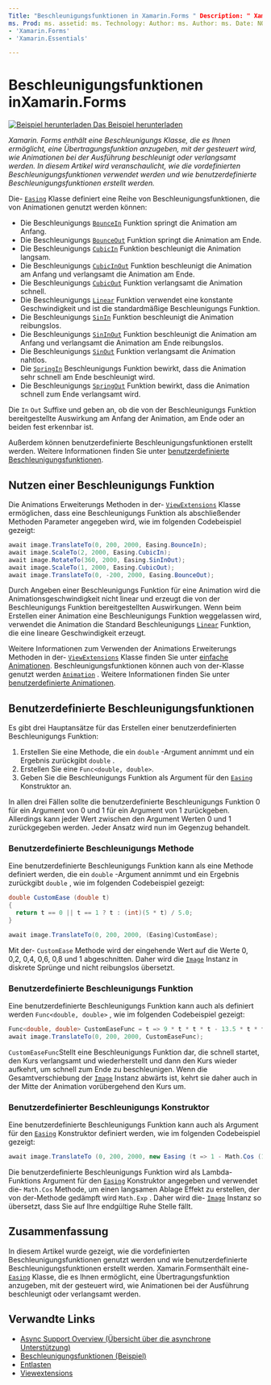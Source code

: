 ```yaml
---
Title: "Beschleunigungsfunktionen in Xamarin.Forms " Description: " Xamarin.Forms enthält eine Beschleunigungs Klasse, die es Ihnen ermöglicht, eine Übertragungsfunktion anzugeben, mit der gesteuert wird, wie Animationen bei der Ausführung beschleunigt oder verlangsamt werden. In diesem Artikel wird veranschaulicht, wie die vordefinierten Beschleunigungsfunktionen verwendet werden und wie benutzerdefinierte Beschleunigungsfunktionen erstellt werden.
ms. Prod: ms. assetid: ms. Technology: Author: ms. Author: ms. Date: NO-LOC:
- 'Xamarin.Forms'
- 'Xamarin.Essentials'

---
```


# <a name="easing-functions-in-xamarinforms"></a>Beschleunigungsfunktionen inXamarin.Forms

[![Beispiel herunterladen](~/media/shared/download.png) Das Beispiel herunterladen](https://docs.microsoft.com/samples/xamarin/xamarin-forms-samples/userinterface-animation-easing)

_Xamarin. Forms enthält eine Beschleunigungs Klasse, die es Ihnen ermöglicht, eine Übertragungsfunktion anzugeben, mit der gesteuert wird, wie Animationen bei der Ausführung beschleunigt oder verlangsamt werden. In diesem Artikel wird veranschaulicht, wie die vordefinierten Beschleunigungsfunktionen verwendet werden und wie benutzerdefinierte Beschleunigungsfunktionen erstellt werden._

Die- [`Easing`](xref:Xamarin.Forms.Easing) Klasse definiert eine Reihe von Beschleunigungsfunktionen, die von Animationen genutzt werden können:

- Die Beschleunigungs [`BounceIn`](xref:Xamarin.Forms.Easing.BounceIn) Funktion springt die Animation am Anfang.
- Die Beschleunigungs [`BounceOut`](xref:Xamarin.Forms.Easing.BounceOut) Funktion springt die Animation am Ende.
- Die Beschleunigungs [`CubicIn`](xref:Xamarin.Forms.Easing.CubicIn) Funktion beschleunigt die Animation langsam.
- Die Beschleunigungs [`CubicInOut`](xref:Xamarin.Forms.Easing.CubicInOut) Funktion beschleunigt die Animation am Anfang und verlangsamt die Animation am Ende.
- Die Beschleunigungs [`CubicOut`](xref:Xamarin.Forms.Easing.CubicOut) Funktion verlangsamt die Animation schnell.
- Die Beschleunigungs [`Linear`](xref:Xamarin.Forms.Easing.Linear) Funktion verwendet eine konstante Geschwindigkeit und ist die standardmäßige Beschleunigungs Funktion.
- Die Beschleunigungs [`SinIn`](xref:Xamarin.Forms.Easing.SinIn) Funktion beschleunigt die Animation reibungslos.
- Die Beschleunigungs [`SinInOut`](xref:Xamarin.Forms.Easing.SinInOut) Funktion beschleunigt die Animation am Anfang und verlangsamt die Animation am Ende reibungslos.
- Die Beschleunigungs [`SinOut`](xref:Xamarin.Forms.Easing.SinOut) Funktion verlangsamt die Animation nahtlos.
- Die [`SpringIn`](xref:Xamarin.Forms.Easing.SpringIn) Beschleunigungs Funktion bewirkt, dass die Animation sehr schnell am Ende beschleunigt wird.
- Die Beschleunigungs [`SpringOut`](xref:Xamarin.Forms.Easing.SpringOut) Funktion bewirkt, dass die Animation schnell zum Ende verlangsamt wird.

Die `In` `Out` Suffixe und geben an, ob die von der Beschleunigungs Funktion bereitgestellte Auswirkung am Anfang der Animation, am Ende oder an beiden fest erkennbar ist.

Außerdem können benutzerdefinierte Beschleunigungsfunktionen erstellt werden. Weitere Informationen finden Sie unter [benutzerdefinierte Beschleunigungsfunktionen](#customeasing).

## <a name="consuming-an-easing-function"></a>Nutzen einer Beschleunigungs Funktion

Die Animations Erweiterungs Methoden in der- [`ViewExtensions`](xref:Xamarin.Forms.ViewExtensions) Klasse ermöglichen, dass eine Beschleunigungs Funktion als abschließender Methoden Parameter angegeben wird, wie im folgenden Codebeispiel gezeigt:

```csharp
await image.TranslateTo(0, 200, 2000, Easing.BounceIn);
await image.ScaleTo(2, 2000, Easing.CubicIn);
await image.RotateTo(360, 2000, Easing.SinInOut);
await image.ScaleTo(1, 2000, Easing.CubicOut);
await image.TranslateTo(0, -200, 2000, Easing.BounceOut);
```

Durch Angeben einer Beschleunigungs Funktion für eine Animation wird die Animationsgeschwindigkeit nicht linear und erzeugt die von der Beschleunigungs Funktion bereitgestellten Auswirkungen. Wenn beim Erstellen einer Animation eine Beschleunigungs Funktion weggelassen wird, verwendet die Animation die Standard Beschleunigungs [`Linear`](xref:Xamarin.Forms.Easing.Linear) Funktion, die eine lineare Geschwindigkeit erzeugt.

Weitere Informationen zum Verwenden der Animations Erweiterungs Methoden in der- [`ViewExtensions`](xref:Xamarin.Forms.ViewExtensions) Klasse finden Sie unter [einfache Animationen](~/xamarin-forms/user-interface/animation/simple.md). Beschleunigungsfunktionen können auch von der-Klasse genutzt werden [`Animation`](xref:Xamarin.Forms.Animation) . Weitere Informationen finden Sie unter [benutzerdefinierte Animationen](~/xamarin-forms/user-interface/animation/custom.md).

<a name="customeasing" />

## <a name="custom-easing-functions"></a>Benutzerdefinierte Beschleunigungsfunktionen

Es gibt drei Hauptansätze für das Erstellen einer benutzerdefinierten Beschleunigungs Funktion:

1. Erstellen Sie eine Methode, die ein `double` -Argument annimmt und ein Ergebnis zurückgibt `double` .
1. Erstellen Sie eine `Func<double, double>`.
1. Geben Sie die Beschleunigungs Funktion als Argument für den [`Easing`](xref:Xamarin.Forms.Easing) Konstruktor an.

In allen drei Fällen sollte die benutzerdefinierte Beschleunigungs Funktion 0 für ein Argument von 0 und 1 für ein Argument von 1 zurückgeben. Allerdings kann jeder Wert zwischen den Argument Werten 0 und 1 zurückgegeben werden. Jeder Ansatz wird nun im Gegenzug behandelt.

### <a name="custom-easing-method"></a>Benutzerdefinierte Beschleunigungs Methode

Eine benutzerdefinierte Beschleunigungs Funktion kann als eine Methode definiert werden, die ein `double` -Argument annimmt und ein Ergebnis zurückgibt `double` , wie im folgenden Codebeispiel gezeigt:

```csharp
double CustomEase (double t)
{
  return t == 0 || t == 1 ? t : (int)(5 * t) / 5.0;
}

await image.TranslateTo(0, 200, 2000, (Easing)CustomEase);
```

Mit der- `CustomEase` Methode wird der eingehende Wert auf die Werte 0, 0,2, 0,4, 0,6, 0,8 und 1 abgeschnitten. Daher wird die [`Image`](xref:Xamarin.Forms.Image) Instanz in diskrete Sprünge und nicht reibungslos übersetzt.

### <a name="custom-easing-func"></a>Benutzerdefinierte Beschleunigungs Funktion

Eine benutzerdefinierte Beschleunigungs Funktion kann auch als definiert werden `Func<double, double>` , wie im folgenden Codebeispiel gezeigt:

```csharp
Func<double, double> CustomEaseFunc = t => 9 * t * t * t - 13.5 * t * t + 5.5 * t;
await image.TranslateTo(0, 200, 2000, CustomEaseFunc);
```

`CustomEaseFunc`Stellt eine Beschleunigungs Funktion dar, die schnell startet, den Kurs verlangsamt und wiederherstellt und dann den Kurs wieder aufkehrt, um schnell zum Ende zu beschleunigen. Wenn die Gesamtverschiebung der [`Image`](xref:Xamarin.Forms.Image) Instanz abwärts ist, kehrt sie daher auch in der Mitte der Animation vorübergehend den Kurs um.

### <a name="custom-easing-constructor"></a>Benutzerdefinierter Beschleunigungs Konstruktor

Eine benutzerdefinierte Beschleunigungs Funktion kann auch als Argument für den [`Easing`](xref:Xamarin.Forms.Easing) Konstruktor definiert werden, wie im folgenden Codebeispiel gezeigt:

```csharp
await image.TranslateTo (0, 200, 2000, new Easing (t => 1 - Math.Cos (10 * Math.PI * t) * Math.Exp (-5 * t)));
```

Die benutzerdefinierte Beschleunigungs Funktion wird als Lambda-Funktions Argument für den [`Easing`](xref:Xamarin.Forms.Easing) Konstruktor angegeben und verwendet die- `Math.Cos` Methode, um einen langsamen Ablage Effekt zu erstellen, der von der-Methode gedämpft wird `Math.Exp` . Daher wird die- [`Image`](xref:Xamarin.Forms.Image) Instanz so übersetzt, dass Sie auf Ihre endgültige Ruhe Stelle fällt.

## <a name="summary"></a>Zusammenfassung

In diesem Artikel wurde gezeigt, wie die vordefinierten Beschleunigungsfunktionen genutzt werden und wie benutzerdefinierte Beschleunigungsfunktionen erstellt werden. Xamarin.Formsenthält eine- [`Easing`](xref:Xamarin.Forms.Easing) Klasse, die es Ihnen ermöglicht, eine Übertragungsfunktion anzugeben, mit der gesteuert wird, wie Animationen bei der Ausführung beschleunigt oder verlangsamt werden.

## <a name="related-links"></a>Verwandte Links

- [Async Support Overview (Übersicht über die asynchrone Unterstützung)](~/cross-platform/platform/async.md)
- [Beschleunigungsfunktionen (Beispiel)](https://docs.microsoft.com/samples/xamarin/xamarin-forms-samples/userinterface-animation-easing)
- [Entlasten](xref:Xamarin.Forms.Easing)
- [Viewextensions](xref:Xamarin.Forms.ViewExtensions)
